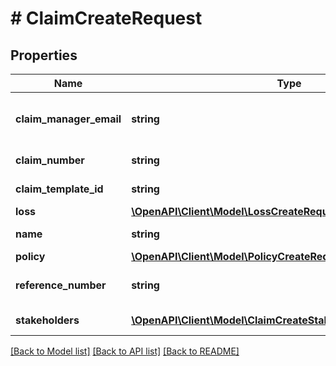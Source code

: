 # # ClaimCreateRequest

## Properties

Name | Type | Description | Notes
------------ | ------------- | ------------- | -------------
**claim_manager_email** | **string** | The email address of the claim manager |
**claim_number** | **string** | The claim number | [optional]
**claim_template_id** | **string** | The claim template id |
**loss** | [**\OpenAPI\Client\Model\LossCreateRequest**](LossCreateRequest.md) |  |
**name** | **string** | The claim name |
**policy** | [**\OpenAPI\Client\Model\PolicyCreateRequestBase**](PolicyCreateRequestBase.md) |  |
**reference_number** | **string** | The reference number | [optional]
**stakeholders** | [**\OpenAPI\Client\Model\ClaimCreateStakeholderCreateRequest[]**](ClaimCreateStakeholderCreateRequest.md) | The stakeholders |

[[Back to Model list]](../../README.md#models) [[Back to API list]](../../README.md#endpoints) [[Back to README]](../../README.md)
